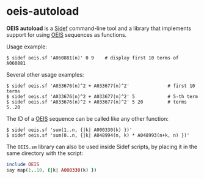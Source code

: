 # oeis-autoload

**OEIS autoload** is a [Sidef](https://github.com/trizen) command-line tool and a library that implements support for using [OEIS](https://oeis.org) sequences as functions.

Usage example:

```console
$ sidef oeis.sf 'A060881(n)' 0 9    # display first 10 terms of A060881
```

Several other usage examples:

```console
$ sidef oeis.sf 'A033676(n)^2 + A033677(n)^2'              # first 10 terms
$ sidef oeis.sf 'A033676(n)^2 + A033677(n)^2' 5            # 5-th term
$ sidef oeis.sf 'A033676(n)^2 + A033677(n)^2' 5 20         # terms 5..20
```

The ID of a [OEIS](https://oeis.org) sequence can be called like any other function:

```console
$ sidef oeis.sf 'sum(1..n, {|k| A000330(k) })'
$ sidef oeis.sf 'sum(0..n, {|k| A048994(n, k) * A048993(n+k, n) })'
```

The `OEIS.sm` library can also be used inside Sidef scripts, by placing it in the same directory with the script:

```ruby
include OEIS
say map(1..10, {|k| A000330(k) })
```

